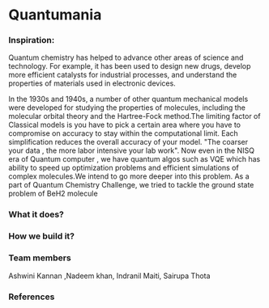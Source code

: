 # Quantumania

### Inspiration:
Quantum chemistry has helped to advance other areas of science and technology. For example, it has been used to design new drugs, develop more efficient catalysts for industrial processes, and understand the properties of materials used in electronic devices.

In the 1930s and 1940s, a number of other quantum mechanical models were developed for studying the properties of molecules, including the molecular orbital theory and the Hartree-Fock method.The limiting factor of Classical models is you have to pick a certain area where you have to compromise on accuracy to stay within the computational limit. Each simplification  reduces the overall accuracy  of your model. "The coarser your data , the more labor intensive your lab work". 
Now even in the NISQ era of Quantum computer , we have quantum algos such as VQE  which has ability to speed up optimization problems and efficient simulations of complex molecules.We intend to go more deeper into this problem.  As a part of Quantum Chemistry Challenge, we  tried to tackle the ground state problem of BeH2 molecule  



### What it does?



### How we build it?




### Team members
Ashwini Kannan ,Nadeem khan, Indranil Maiti, Sairupa Thota  







### References

